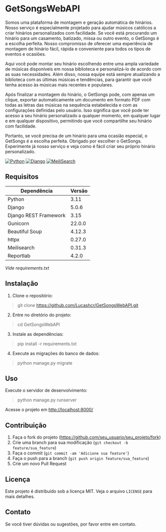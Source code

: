 # GetSongsWebAPI

Somos uma plataforma de montagem e geração automática de hinários. Nosso serviço é especialmente projetado para ajudar músicos católicos a criar hinários personalizados com facilidade. Se você está procurando um hinário para um casamento, batizado, missa ou outro evento, o GetSongs é a escolha perfeita. Nosso compromisso de oferecer uma experiência de montagem de hinário fácil, rápida e conveniente para todos os tipos de eventos e ocasiões.

Aqui você pode montar seu hinário escolhendo entre uma ampla variedade de músicas disponíveis em nossa biblioteca e personalizá-lo de acordo com as suas necessidades. Além disso, nossa equipe está sempre atualizando a biblioteca com as últimas músicas e tendências, para garantir que você tenha acesso às músicas mais recentes e populares.

Após finalizar a montagem do hinário, o GetSongs pode, com apenas um clique, exportar automaticamente um documento em formato PDF com todas as letras das músicas na sequência estabelecida e com as configurações definidas pelo usuário. Isso significa que você pode ter acesso a seu hinário personalizado a qualquer momento, em qualquer lugar e em qualquer dispositivo, permitindo que você compartilhe seu hinário com facilidade.

Portanto, se você precisa de um hinário para uma ocasião especial, o GetSongs é a escolha perfeita. Obrigado por escolher o GetSongs. Experimente já nosso serviço e veja como é fácil criar seu próprio hinário personalizado.

[![Python](https://img.shields.io/badge/Python-3.11-blue.svg)](https://www.python.org/) [![Django](https://img.shields.io/badge/Django-5.0-green.svg)](https://www.djangoproject.com/) [![MeiliSearch](https://img.shields.io/badge/MeiliSearch-LATEST-green.svg)](https://github.com/meilisearch/MeiliSearch)

## Requisitos

|Dependência|Versão|
|-|-|
|Python|3.11|
|Django|5.0.6|
|Django REST Framework|3.15|
|Gunicorn|22.0.0|
|Beautiful Soup|4.12.3|
|httpx|0.27.0|
|Meilisearch|0.31.3|
|Reportlab|4.2.0|

_Vide requirements.txt_

## Instalação

1. Clone o repositório:

> git clone <https://github.com/Lucashcr/GetSongsWebAPI.git>

2. Entre no diretório do projeto:

> cd GetSongsWebAPI

3. Instale as dependências:

> pip install -r requirements.txt

4. Execute as migrações do banco de dados:

> python manage.py migrate

## Uso

Execute o servidor de desenvolvimento:

> python manage.py runserver

Acesse o projeto em [http://localhost:8000/](http://localhost:8000/)

## Contribuição

1. Faça o fork do projeto (<https://github.com/seu_usuario/seu_projeto/fork>)
2. Crie uma branch para sua modificação (`git checkout -b feature/sua_feature`)
3. Faça o commit (`git commit -am 'Adicione sua feature'`)
4. Faça o push para a branch (`git push origin feature/sua_feature`)
5. Crie um novo Pull Request

## Licença

Este projeto é distribuído sob a licença MIT. Veja o arquivo `LICENSE` para mais detalhes.

## Contato

Se você tiver dúvidas ou sugestões, por favor entre em contato.
